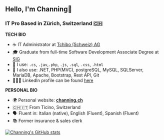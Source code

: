 ## Hello, I'm Channing👋


### IT Pro Based in Zürich, Switzerland 🇨🇭

**TECH BIO**
- ☕ IT Administrator at [Tchibo (Schweiz) AG](https://www.tchibo.ch)
- 🎓 Graduate from full-time Software Development Associate Degree at [SIG](https://ssse.ti.ch/sig)
- 💭 I use: ``.cs``, ``.jav``,``.php``, ``.js``, ``.sql``, ``.css``, ``.html``
- 📖 I also use: .NET, PHP(MVC), postgreSQL, MySQL, SQLServer, MariaDB, Apache, Bootstrap, Rest API, Git
- 👨🏽‍💻 LinkedIn profile can be found [here](https://www.linkedin.com/in/channing-morillo/)

**PERSONAL BIO**
- 🌍 Personal website: **[channing.ch](https://channing.ch)**
- 🇨🇭🇮🇹 From Ticino, Switzerland
- 🗣 Fluent in: Italian (native), English (Fluent), Spanish (Fluent)
- 📚 Former insurance & sales clerk


[![Channing's GitHub stats](https://github-readme-stats.vercel.app/api?username=channingdev)](https://github.com/channingdev/github-readme-stats)
